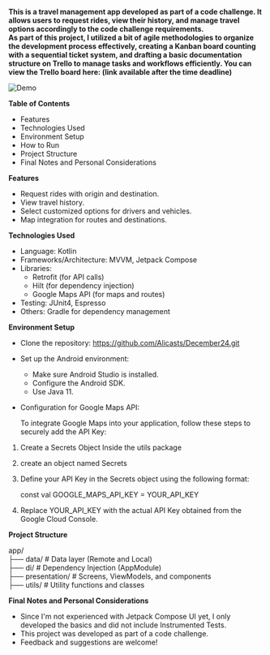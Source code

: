 **This is a travel management app developed as part of a code challenge.
It allows users to request rides, view their history, and manage travel options accordingly to the code challenge requirements.  
As part of this project, I utilized a bit of agile methodologies to organize the development process effectively, creating a Kanban board counting with a sequential ticket system, and drafting a basic documentation structure on Trello to manage tasks and workflows efficiently. You can view the Trello board here: (link available after the time deadline)**

![Demo](docs/DemoGif.gif)

 **Table of Contents**
* Features
* Technologies Used
* Environment Setup
* How to Run
* Project Structure
* Final Notes and Personal Considerations

**Features**
* Request rides with origin and destination.
* View travel history.
* Select customized options for drivers and vehicles.
* Map integration for routes and destinations.

**Technologies Used**
* Language: Kotlin
* Frameworks/Architecture: MVVM, Jetpack Compose
* Libraries:
   *    Retrofit (for API calls)
   *    Hilt (for dependency injection)
   *    Google Maps API (for maps and routes)
* Testing: JUnit4, Espresso
* Others: Gradle for dependency management

**Environment Setup**
* Clone the repository: https://github.com/Alicasts/December24.git
* Set up the Android environment:
   * Make sure Android Studio is installed.
   * Configure the Android SDK.
   * Use Java 11.

* Configuration for Google Maps API:

  To integrate Google Maps into your application, follow these steps to securely add the API Key:
1. Create a Secrets Object Inside the utils package
2. create an object named Secrets
3. Define your API Key in the Secrets object using the following format:

   const val GOOGLE_MAPS_API_KEY = YOUR_API_KEY
4. Replace YOUR_API_KEY with the actual API Key obtained from the Google Cloud Console.

**Project Structure**

app/  
├── data/                # Data layer (Remote and Local)  
├── di/                  # Dependency Injection (AppModule)  
├── presentation/        # Screens, ViewModels, and components  
├── utils/               # Utility functions and classes

**Final Notes and Personal Considerations**

* Since I'm not experienced with Jetpack Compose UI yet, I only developed the basics and did not include Instrumented Tests.
* This project was developed as part of a code challenge.
* Feedback and suggestions are welcome!
